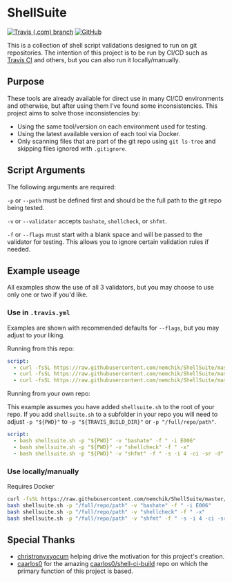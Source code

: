 # ShellSuite

[![Travis (.com) branch](https://img.shields.io/travis/com/nemchik/ShellSuite/master.svg?logo=travis)](https://travis-ci.com/nemchik/ShellSuite) [![GitHub](https://img.shields.io/github/license/nemchik/ShellSuite.svg)](https://github.com/nemchik/ShellSuite/blob/master/LICENSE.md)

This is a collection of shell script validations designed to run on git repositories. The intention of this project is to be run by CI/CD such as [Travis CI](https://travis-ci.com/) and others, but you can also run it locally/manually.

## Purpose

These tools are already available for direct use in many CI/CD environments and otherwise, but after using them I've found some inconsistencies. This project aims to solve those inconsistencies by:

- Using the same tool/version on each environment used for testing.
- Using the latest available version of each tool via Docker.
- Only scanning files that are part of the git repo using `git ls-tree` and skipping files ignored with `.gitignore`.

## Script Arguments

The following arguments are required:

`-p` or `--path` must be defined first and should be the full path to the git repo being tested.

`-v` or `--validator` accepts `bashate`, `shellcheck`, or `shfmt`.

`-f` or `--flags` must start with a blank space and will be passed to the validator for testing. This allows you to ignore certain validation rules if needed.

## Example useage

All examples show the use of all 3 validators, but you may choose to use only one or two if you'd like.

### Use in `.travis.yml`

Examples are shown with recommended defaults for `--flags`, but you may adjust to your liking.

Running from this repo:

```yaml
script:
  - curl -fsSL https://raw.githubusercontent.com/nemchik/ShellSuite/master/shellsuite.sh -o shellsuite.sh && bash shellsuite.sh -p "${PWD}" -v "bashate" -f " -i E006"
  - curl -fsSL https://raw.githubusercontent.com/nemchik/ShellSuite/master/shellsuite.sh -o shellsuite.sh && bash shellsuite.sh -p "${PWD}" -v "shellcheck" -f " -x"
  - curl -fsSL https://raw.githubusercontent.com/nemchik/ShellSuite/master/shellsuite.sh -o shellsuite.sh && bash shellsuite.sh -p "${PWD}" -v "shfmt" -f " -s -i 4 -ci -sr -d"
```

Running from your own repo:

This example assumes you have added `shellsuite.sh` to the root of your repo. If you add `shellsuite.sh` to a subfolder in your repo you will need to adjust `-p "${PWD}"` to `-p "${TRAVIS_BUILD_DIR}"` or `-p "/full/repo/path"`.

```yaml
script:
  - bash shellsuite.sh -p "${PWD}" -v "bashate" -f " -i E006"
  - bash shellsuite.sh -p "${PWD}" -v "shellcheck" -f " -x"
  - bash shellsuite.sh -p "${PWD}" -v "shfmt" -f " -s -i 4 -ci -sr -d"
```

### Use locally/manually

Requires Docker

```bash
curl -fsSL https://raw.githubusercontent.com/nemchik/ShellSuite/master/shellsuite.sh -o shellsuite.sh
bash shellsuite.sh -p "/full/repo/path" -v "bashate" -f " -i E006"
bash shellsuite.sh -p "/full/repo/path" -v "shellcheck" -f " -x"
bash shellsuite.sh -p "/full/repo/path" -v "shfmt" -f " -s -i 4 -ci -sr -d"
```

## Special Thanks

- [christronyxyocum](https://github.com/christronyxyocum/) helping drive the motivation for this project's creation.
- [caarlos0](https://github.com/caarlos0/) for the amazing [caarlos0/shell-ci-build](https://github.com/caarlos0/shell-ci-build) repo on which the primary function of this project is based.
